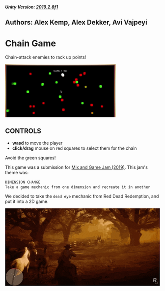 ##### Unity Version: [2019.2.8f1](https://unity3d.com/get-unity/download/archive)

## Authors: Alex Kemp, Alex Dekker, Avi Vajpeyi

# Chain Game
Chain-attack enemies to rack up points!

![](https://raw.githubusercontent.com/avivajpeyi/ChainGame/dev/Images/gameplay.gif)

## CONTROLS

- **wasd** to move the player
- **click/drag** mouse on red squares to select them for the chain

Avoid the green squares! 

This game was a submission for [Mix and Game Jam (2019)](https://itch.io/jam/mix-and-game-jam). 
This jam's theme was:

```
DIMENSION CHANGE
Take a game mechanic from one dimension and recreate it in another
```
We decided to take the `dead eye` mechanic from Red Dead Redemption, and put it into a 2D game.

![](https://raw.githubusercontent.com/avivajpeyi/ChainGame/dev/Images/RedDeadInspiration.gif)
